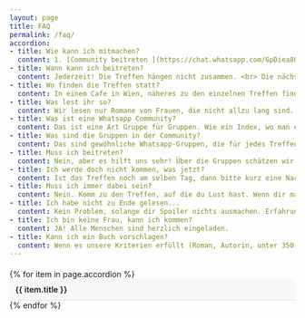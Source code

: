 ```yaml
---
layout: page
title: FAQ
permalink: /faq/
accordion:
- title: Wie kann ich mitmachen?
  content: 1. [Community beitreten ](https://chat.whatsapp.com/GpDiea8Qhq4HlbLNVWah69)<br> 2. Durch die Gruppen und deren Beschreibung stöbern <br> 3. Einer Treffen-Gruppe beitreten <br> 4. Zum Treffen kommen
- title: Wann kann ich beitreten?
  content: Jederzeit! Die Treffen hängen nicht zusammen. <br> Die nächsten 2 Treffen sind in der Whatsapp-Community erstellt. Das nächste Treffen findet man unter 'Aktuelles Buch & Nächster Termin', aber auch unter den Posts auf der Homepage (auf 'Die Buchlcub' clicken).
- title: Wo finden die Treffen statt?
  content: In einem Cafe in Wien, näheres zu den einzelnen Treffen findet man in der Gruppen-Beschreibung. Remote / über Zoom etc. leider nicht.
- title: Was lest ihr so?
  content: Wir lesen nur Romane von Frauen, die nicht allzu lang sind. Das ist unsere einzigen Kriterien, die Genres sind weit gestreut. <br> Wirf einen Blick auf die Website oder auf Insta für bereits besprochene Bücher.
- title: Was ist eine Whatsapp Community?
  content: Das ist eine Art Gruppe für Gruppen. Wie ein Index, wo man einen Überblick über alle Gruppen hat.
- title: Was sind die Gruppen in der Community?
  content: Das sind gewöhnliche Whatsapp-Gruppen, die für jedes Treffen neu angelegt werden. In der Beschreibung stehen Details zum Treffpunkt / Datum / Uhrzeit. Will man zum Treffen kommen, tritt man der entsprechenden Gruppe bei. <br> So bleibt man immer am neuesten Stand, falls sich was am Plan ändert. <br> Wenn man Fragen zu einem Treffen  hat, ist das die richtige Stelle, um sie zu stellen.
- title: Muss ich beitreten?
  content: Nein, aber es hilft uns sehr! Über die Gruppen schätzen wir ab, wie viele Leute kommen. Bei Bedarf spalten wir das Treffen auf 2 Termine, damit alle zu Wort kommen. Außderdem verpasst du Updates zum Treffen, falls welche kommen.
- title: Ich werde doch nicht kommen, was jetzt?
  content: Ist das Treffen noch am selben Tag, dann bitte kurz eine Nachricht in die Gruppe. Ansonsten einfach aussteigen und wir wissen bescheid. :)
- title: Muss ich immer dabei sein?
  content: Nein. Komm zu den Treffen, auf die du Lust hast. Wenn dir mal ein Buch nicht passt, einfach aufs nächste warten. 
- title: Ich habe nicht zu Ende gelesen...
  content: Kein Problem, solange dir Spoiler nichts ausmachen. Erfahrungsgemäß lesen ca 25-50% nicht zu ende. Es bringen sich trotzdem alle leicht ins Gespräch ein, weil wir uns mehr auf allgemeine Themen fokussieren.
- title: Ich bin keine Frau, kann ich kommen?
  content: JA! Alle Menschen sind herzlich eingeladen.
- title: Kann ich ein Buch vorschlagen?
  content: Wenn es unsere Kriterien erfüllt (Roman, Autorin, unter 350 Seiten) schick mir ne email oder ne DM auf insta. Oder frag mich auf WhatsApp bzw. beim nächsten Treffen dann in Person :)
---
```



<div class="accordion">
    {% for item in page.accordion %}
    <div class="accordion-item">
        <div class="accordion-title">{{ item.title }}</div>
        <div class="accordion-content">{{ item.content | markdownify }}</div>
    </div>
    {% endfor %}
</div>

<script>
    document.querySelectorAll('.accordion-title').forEach(item => {
        item.addEventListener('click', () => {
            const content = item.nextElementSibling;
            // Toggle the display property between 'block' and 'none'
            if (content.style.display === 'block') {
                content.style.display = 'none';
            } else {
                content.style.display = 'block';
            }
        });
    });
</script>

<style>
.accordion {
    margin: 20px 0;
}

.accordion-item {
    border-bottom: 1px solid #ddd;
}

.accordion-title {
    cursor: pointer;
    padding: 10px;
    font-weight: 600;
    background-color: #f7f7f7;
}

/* Accordion content is hidden by default */
.accordion-content {
    display: none;
    padding: 10px;
}
</style>